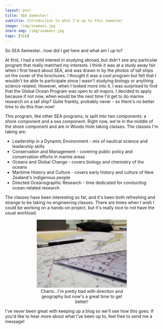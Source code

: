 ```yaml
---
layout: post
title: SEA Semester!
subtitle: Introduction to what I'm up to this semester
image: /img/seamans.jpg
share-img: /img/seamans.jpg
tags: [SEA]
---
```

So SEA Semester...how did I get here and what am I up to?

At first, I had a mild interest in studying abroad, but didn't see any particular program that really matched my interests. I think it was at a study away fair when I first heard about SEA, and was drawn in by the photos of tall ships on the cover of the brochures. I thought it was a cool program but felt that I wouldn't be able to participate since I wasn't studying biology or anything science related. However, when I looked more into it, I was surprised to find that the Global Ocean Program was open to all majors. I decided to apply because if not now, when would be the next time I'd get to do marine research on a tall ship? Quite frankly, probably never - so there's no better time to do this than now!

This program, like other SEA programs, is split into two components: a shore component and a sea component. Right now, we're in the middle of the shore component and are in Woods Hole taking classes. The classes I'm taking are:
+ Leadership in a Dynamic Environment - mix of nautical science and leadership skills
+ Conservation and Management - covering public policy and conservation efforts in marine areas
+ Oceans and Global Change - covers biology and chemistry of the oceans
+ Maritime History and Culture - covers early history and culture of New Zealand's indigenous people
+ Directed Oceanographic Research - time dedicated for conducting ocean-related research

The classes have been interesting so far, and it's been both refreshing and strange to be taking no engineering classes. There are times when I wish I could be working on a hands-on project, but it's really nice to not have the usual workload.

<center>
  <figure>
    <img src="/img/mapping.jpg" style="width:70%">
    <figcaption style="width:70%">Charts...I'm pretty bad with direction and geography but now's a great time to get better!</figcaption>
  </figure>
</center>

I've never been great with keeping up a blog so we'll see how this goes. If you'd like to hear more about what I've been up to, feel free to send me a message!
